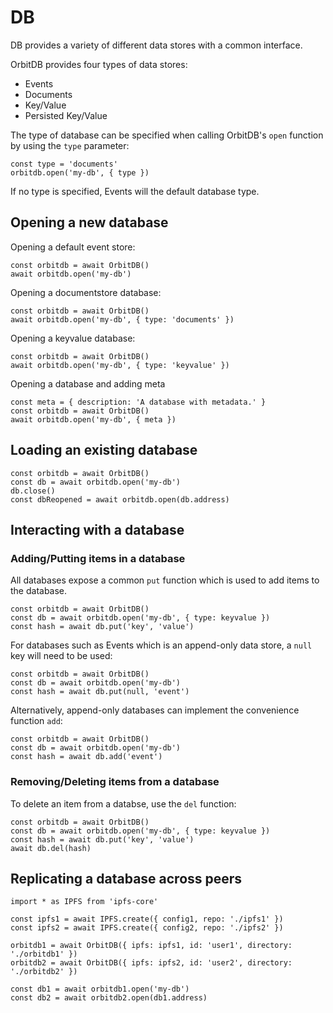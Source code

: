# DB

DB provides a variety of different data stores with a common interface.

OrbitDB provides four types of data stores:

- Events
- Documents
- Key/Value
- Persisted Key/Value

The type of database can be specified when calling OrbitDB's `open` function by using the `type` parameter:

```
const type = 'documents'
orbitdb.open('my-db', { type })
```

If no type is specified, Events will the default database type.

## Opening a new database

Opening a default event store:

```
const orbitdb = await OrbitDB()
await orbitdb.open('my-db')
```

Opening a documentstore database:

```
const orbitdb = await OrbitDB()
await orbitdb.open('my-db', { type: 'documents' })
```

Opening a keyvalue database:

```
const orbitdb = await OrbitDB()
await orbitdb.open('my-db', { type: 'keyvalue' })
```

Opening a database and adding meta

```
const meta = { description: 'A database with metadata.' }
const orbitdb = await OrbitDB()
await orbitdb.open('my-db', { meta })
```

## Loading an existing database

```
const orbitdb = await OrbitDB()
const db = await orbitdb.open('my-db')
db.close()
const dbReopened = await orbitdb.open(db.address)
```

## Interacting with a database

### Adding/Putting items in a database

All databases expose a common `put` function which is used to add items to the database.

```
const orbitdb = await OrbitDB()
const db = await orbitdb.open('my-db', { type: keyvalue })
const hash = await db.put('key', 'value')
```

For databases such as Events which is an append-only data store, a `null` key will need to be used:

```
const orbitdb = await OrbitDB()
const db = await orbitdb.open('my-db')
const hash = await db.put(null, 'event')
```

Alternatively, append-only databases can implement the convenience function `add`:

```
const orbitdb = await OrbitDB()
const db = await orbitdb.open('my-db')
const hash = await db.add('event')
```

### Removing/Deleting items from a database 

To delete an item from a databse, use the `del` function:

```
const orbitdb = await OrbitDB()
const db = await orbitdb.open('my-db', { type: keyvalue })
const hash = await db.put('key', 'value')
await db.del(hash)
```

## Replicating a database across peers

```
import * as IPFS from 'ipfs-core'

const ipfs1 = await IPFS.create({ config1, repo: './ipfs1' })
const ipfs2 = await IPFS.create({ config2, repo: './ipfs2' })

orbitdb1 = await OrbitDB({ ipfs: ipfs1, id: 'user1', directory: './orbitdb1' })
orbitdb2 = await OrbitDB({ ipfs: ipfs2, id: 'user2', directory: './orbitdb2' })

const db1 = await orbitdb1.open('my-db')
const db2 = await orbitdb2.open(db1.address)
```